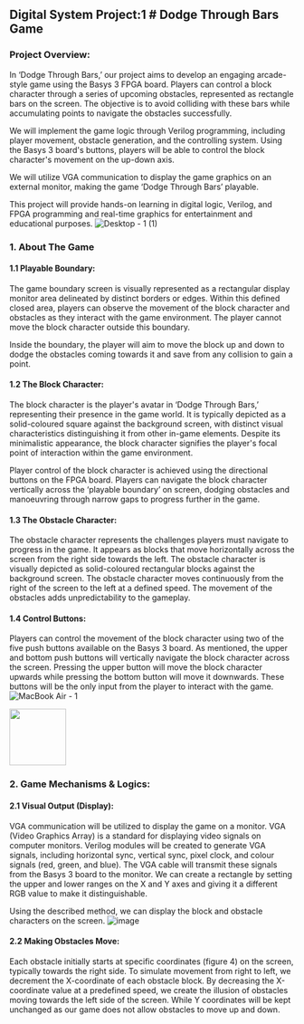 ## Digital System Project:1 # Dodge Through Bars Game


###  Project Overview:
In ‘Dodge Through Bars,’ our project aims to develop an engaging arcade-style game
 using the Basys 3 FPGA board. Players can control a block character through a series of
 upcoming obstacles, represented as rectangle bars on the screen. The objective is to avoid
 colliding with these bars while accumulating points to navigate the obstacles successfully.
 
  We will implement the game logic through Verilog programming, including
 player movement, obstacle generation, and the controlling system. Using the Basys 3
 board's buttons, players will be able to control the block character's movement on the
 up-down axis.
 
  We will utilize VGA communication to display the game graphics on an external
 monitor, making the game ‘Dodge Through Bars’ playable.
 
  This project will provide hands-on learning in digital logic, Verilog, and FPGA
 programming and real-time graphics for entertainment and educational purposes.
![Desktop - 1 (1)](https://github.com/r-biswas/digitalSystem_project1/assets/125371277/bbea5f82-ba99-4212-b5b3-e398be41c377)

 ### 1. About The Game
####  1.1 Playable Boundary:

 The game boundary screen is visually represented as a rectangular display monitor area
 delineated by distinct borders or edges. Within this defined closed area, players can observe the
 movement of the block character and obstacles as they interact with the game environment. The
 player cannot move the block character outside this boundary.
 
 Inside the boundary, the player will aim to move the block up and down to dodge the
 obstacles coming towards it and save from any collision to gain a point.
 
 ####  1.2 The Block Character:
 The block character is the player's avatar in ‘Dodge Through Bars,’ representing their
 presence in the game world. It is typically depicted as a solid-coloured square against the
 background screen, with distinct visual characteristics distinguishing it from other in-game
 elements. Despite its minimalistic appearance, the block character signifies the player's focal
 point of interaction within the game environment.
 
 Player control of the block character is achieved using the directional buttons on the
 FPGA board. Players can navigate the block character vertically across the ‘playable boundary’
 on screen, dodging obstacles and manoeuvring through narrow gaps to progress further in the
 game.

 ####  1.3 The Obstacle Character:
 The obstacle character represents the challenges players must navigate to progress in the
 game. It appears as blocks that move horizontally across the screen from the right side towards
 the left. The obstacle character is visually depicted as solid-coloured rectangular blocks against
 the background screen.
 The obstacle character moves continuously from the right of the screen to the left at a
 defined speed. The movement of the obstacles adds unpredictability to the gameplay.

 ####  1.4 Control Buttons:
Players can control the movement of the block character using two of the five push
 buttons available on the Basys 3 board. As mentioned, the upper and bottom push buttons will
 vertically navigate the block character across the screen. Pressing the upper button will move the
 block character upwards while pressing the bottom button will move it downwards.
 These buttons will be the only input from the player to interact with the game.
 ![MacBook Air - 1](https://github.com/r-biswas/digitalSystem_project1/assets/125371277/922ab35c-cb7c-430b-bf4e-6778f07c753e)

 <img src ='https://github.com/r-biswas/digitalSystem_project1/assets/125371277/e6099369-e7e3-40b3-9207-415d382f1f38' width = '100'>

  ###  2. Game Mechanisms & Logics:
  #### 2.1 Visual Output (Display):
  VGA communication will be utilized to display the game on a monitor. VGA (Video
 Graphics Array) is a standard for displaying video signals on computer monitors. Verilog modules
 will be created to generate VGA signals, including horizontal sync, vertical sync, pixel clock, and
 colour signals (red, green, and blue). The VGA cable will transmit these signals from the Basys 3
 board to the monitor. We can create a rectangle by setting the upper and lower ranges on the X
 and Y axes and giving it a different RGB value to make it distinguishable.
 
 Using the described method, we can display the block and obstacle characters on the
 screen.
![image](https://github.com/r-biswas/digitalSystem_project1/assets/125371277/cda53efe-971e-45ff-8af1-9a4a02e11d7e)

#### 2.2 Making Obstacles Move:
Each obstacle initially starts at specific coordinates (figure 4) on the screen, typically
 towards the right side. To simulate movement from right to left, we decrement the X-coordinate
 of each obstacle block. By decreasing the X-coordinate value at a predefined speed, we create the
 illusion of obstacles moving towards the left side of the screen. While Y coordinates will be kept
 unchanged as our game does not allow obstacles to move up and down.




